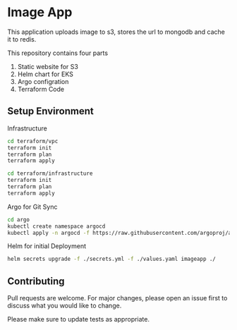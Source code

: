 # Image App

This application uploads image to s3, stores the url to mongodb and cache it to redis.


This repository contains four parts
1. Static website for S3
2. Helm chart for EKS
3. Argo configration
4. Terraform Code

## Setup Environment

Infrastructure
```bash
cd terraform/vpc
terraform init
terraform plan
terraform apply

cd terraform/infrastructure
terraform init
terraform plan
terraform apply
```

Argo for Git Sync
```bash
cd argo
kubectl create namespace argocd
kubectl apply -n argocd -f https://raw.githubusercontent.com/argoproj/argo-cd/stable/manifests/install.yaml
```

Helm for initial Deployment
```bash
helm secrets upgrade -f ./secrets.yml -f ./values.yaml imageapp ./
```


## Contributing
Pull requests are welcome. For major changes, please open an issue first to discuss what you would like to change.

Please make sure to update tests as appropriate.